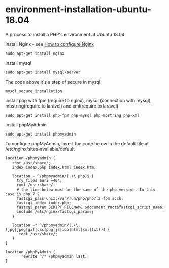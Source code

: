# environment-installation-ubuntu-18.04
A process to  install a PHP's environment at Ubuntu 18.04

Install Nginx - see [How to configure Nginx](https://github.com/paulomendesdigital/how-to-configure-nginx)
```
sudo apt-get install nginx
````

Install mysql
```
sudo apt-get install mysql-server
```

The code above it's a step of secure in mysql
```
mysql_secure_installation
```

Install php with fpm (require to nginx), mysql (connection with mysql), mbstring(require to laravel) and xml(require to laravel)
```
sudo apt-get install php-fpm php-mysql php-mbstring php-xml
```

Install phpMyAdmin
```
sudo apt-get install phpmyadmin
```

To configue phpMyAdmin, insert the code below in the default file at /etc/nginx/sites-available/default
```
location /phpmyadmin {
   root /usr/share/;
   index index.php index.html index.htm;
   
   location ~ ^/phpmyadmin/(.+\.php)$ {
     try_files $uri =404;
     root /usr/share/;
     # the line below must be the same of the php version. In this case is php 7.2
     fastcgi_pass unix:/var/run/php/php7.2-fpm.sock;
     fastcgi_index index.php;
     fastcgi_param SCRIPT_FILENAME $document_root$fastcgi_script_name;
     include /etc/nginx/fastcgi_params;
   }
   
   location ~* ^/phpmyadmin/(.+\.(jpg|jpeg|gif|css|png|js|ico|html|xml|txt))$ {
      root /usr/share/;
   }
}

location /phpMyAdmin {
       rewrite ^/* /phpmyadmin last;
}
```
